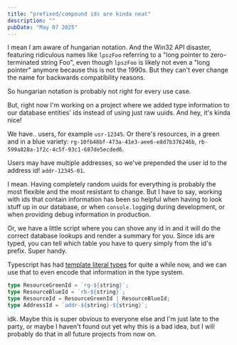 ```yaml
---
title: "prefixed/compound ids are kinda neat"
description: ""
pubDate: "May 07 2025"
---
```


I mean I am aware of hungarian notation. And the Win32 API disaster, featuring ridiculous names like `lpszFoo` referring to a "long pointer to zero-terminated string Foo", even though `lpszFoo` is likely not even a "long pointer" anymore because this is not the 1990s. But they can't ever change the name for backwards compatibility reasons.

So hungarian notation is probably not right for every use case.

But, right now I'm working on a project where we added type information to our database entities' ids instead of using just raw uuids. And hey, it's kinda nice!

We have.. users, for example `usr-12345`.
Or there's resources, in a green and in a blue variety: `rg-10fb48bf-473a-41e3-aee6-e8d7b376246b`, `rb-599a828a-1f2c-4c5f-93c1-687de5ecded6`.

Users may have multiple addresses, so we've prepended the user id to the address id! `addr-12345-01`.

I mean. Having completely random uuids for everything is probably the most flexible and the most resistant to change. But I have to say, working with ids that contain information has been so helpful when having to look stuff up in our database, or when `console.log`ging during development, or when providing debug information in production.

Or, we have a little script where you can shove any id in and it will do the correct database lookups and render a summary for you. Since ids are typed, you can tell which table you have to query simply from the id's prefix. Super handy.

Typescript has had [template literal types](https://www.typescriptlang.org/docs/handbook/2/template-literal-types.html) for quite a while now, and we can use that to even encode that information in the type system.

```typescript
type ResourceGreenId = `rg-${string}`;
type ResourceBlueId = `rb-${string}`;
type ResourceId = ResourceGreenId | ResourceBlueId;
type AddressId = `addr-${string}-${string}`;
```

idk. Maybe this is super obvious to everyone else and I'm just late to the party, or maybe I haven't found out yet why this is a bad idea, but I will probably do that in all future projects from now on.
